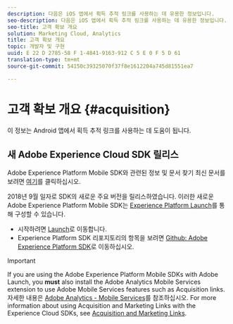 ```yaml
---
description: 다음은 iOS 앱에서 획득 추적 링크를 사용하는 데 유용한 정보입니다.
seo-description: 다음은 iOS 앱에서 획득 추적 링크를 사용하는 데 유용한 정보입니다.
seo-title: 고객 확보 개요
solution: Marketing Cloud, Analytics
title: 고객 확보 개요
topic: 개발자 및 구현
uuid: E 22 D 2785-58 F 1-4841-9163-912 C 5 E 0 F 5 D 61
translation-type: tm+mt
source-git-commit: 54150c39325070f37f8e1612204a745d81551ea7

---
```



# 고객 확보 개요 {#acquisition}

이 정보는 Android 앱에서 획득 추적 링크를 사용하는 데 도움이 됩니다.

## 새 Adobe Experience Cloud SDK 릴리스

Adobe Experience Platform Mobile SDK와 관련된 정보 및 문서 찾기 최신 문서를 보려면 [여기](https://aep-sdks.gitbook.io/docs/)를 클릭하십시오.

2018년 9월 일자로 SDK의 새로운 주요 버전을 릴리스하였습니다. 이러한 새로운 Adobe Experience Platform Mobile SDK는 [Experience Platform Launch](https://www.adobe.com/experience-platform/launch.html)를 통해 구성할 수 있습니다.

* 시작하려면 [Launch](https://launch.adobe.com/)로 이동합니다.
* Experience Platform SDK 리포지토리의 항목을 보려면 [Github: Adobe Experience Platform SDK](https://github.com/Adobe-Marketing-Cloud/acp-sdks)로 이동하십시오.

>[!IMPORTANT]
>
> If you are using the Adobe Experience Platform Mobile SDKs with Adobe Launch, you **must** also install the Adobe Analytics Mobile Services extension to use Adobe Mobile Services features such as Acquisition links. 자세한 내용은 [Adobe Analytics - Mobile Services](https://aep-sdks.gitbook.io/docs/using-mobile-extensions/adobe-analytics-mobile-services)를 참조하십시오. For more information about using Acquisition and Marketing Links with the Experience Cloud SDKs, see [Acquisition and Marketing Links](https://aep-sdks.gitbook.io/docs/using-mobile-extensions/adobe-analytics-mobile-services#acquisition-and-marketing-links).
